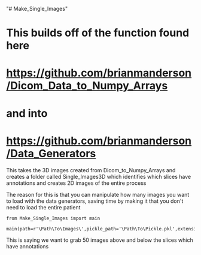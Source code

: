 "# Make_Single_Images" 

# This builds off of the function found here 
# https://github.com/brianmanderson/Dicom_Data_to_Numpy_Arrays 
# and into 
# https://github.com/brianmanderson/Data_Generators

This takes the 3D images created from Dicom_to_Numpy_Arrays and creates a folder called Single_Images3D which identifies which slices have annotations and creates 2D images of the entire process

The reason for this is that you can manipulate how many images you want to load with the data generators, saving time by making it that you don't need to load the entire patient

    from Make_Single_Images import main
    
    main(path=r'\Path\To\Images\',pickle_path='\Path\To\Pickle.pkl',extension=50')
This is saying we want to grab 50 images above and below the slices which have annotations
